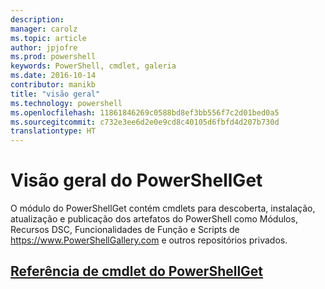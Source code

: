 ```yaml
---
description: 
manager: carolz
ms.topic: article
author: jpjofre
ms.prod: powershell
keywords: PowerShell, cmdlet, galeria
ms.date: 2016-10-14
contributor: manikb
title: "visão geral"
ms.technology: powershell
ms.openlocfilehash: 11861846269c0588bd8ef3bb556f7c2d01bed0a5
ms.sourcegitcommit: c732e3ee6d2e0e9cd8c40105d6fbfd4d207b730d
translationtype: HT
---
```

# <a name="powershellget-overview"></a>Visão geral do PowerShellGet

O módulo do PowerShellGet contém cmdlets para descoberta, instalação, atualização e publicação dos artefatos do PowerShell como Módulos, Recursos DSC, Funcionalidades de Função e Scripts de https://www.PowerShellGallery.com e outros repositórios privados.

## <a name="powershellget-cmdlet-referencepsgetcmdletsreferencemd"></a>[Referência de cmdlet do PowerShellGet](./psget_cmdlets_reference.md)


